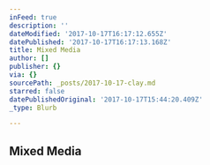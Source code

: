 ```yaml
---
inFeed: true
description: ''
dateModified: '2017-10-17T16:17:12.655Z'
datePublished: '2017-10-17T16:17:13.168Z'
title: Mixed Media
author: []
publisher: {}
via: {}
sourcePath: _posts/2017-10-17-clay.md
starred: false
datePublishedOriginal: '2017-10-17T15:44:20.409Z'
_type: Blurb

---
```

## Mixed Media